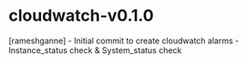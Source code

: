 # cloudwatch-v0.1.0
[rameshganne] - Initial commit to create cloudwatch alarms - Instance_status check & System_status check